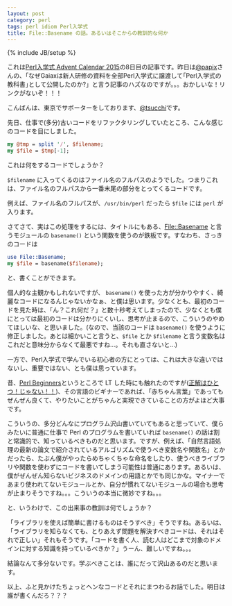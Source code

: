 ```yaml
---
layout: post
category: perl
tags: perl idiom Perl入学式
title: File::Basename の話。あるいはそこからの教訓的な何か
---
```

{% include JB/setup %}

これは[Perl入学式 Advent Calendar 2015](http://qiita.com/advent-calendar/2015/perl-entrance)の8日目の記事です。昨日は[@papix](https://twitter.com/__papix__)さんの、「なぜGaiaxは新人研修の資料を全部Perl入学式に譲渡して｢Perl入学式の教科書｣として公開したのか?」と言う記事のハズなのですが。。。おかしいな！リンクがないぞ！！！

こんばんは、東京でサポーターをしております、[@tsucchi](https://twitter.com/tsucchi)です。

先日、仕事で(多分)古いコードをリファクタリングしていたところ、こんな感じのコードを目にしました。

```perl
my @tmp = split '/', $filename;
my $file = $tmp[-1];
```

これは何をするコードでしょうか？

`$filename` に入ってくるのはファイル名のフルパスのようでした。つまりこれは、ファイル名のフルパスから一番末尾の部分をとってくるコードです。

例えば、ファイル名のフルパスが、`/usr/bin/perl` だったら `$file` には `perl` が入ります。

さてさて、実はこの処理をするには、タイトルにもある、[File::Basename](https://metacpan.org/pod/File::Basename) と言うモジュールの `basename()` という関数を使うのが鉄板です。すなわち、さっきのコードは

```perl
use File::Basename;
my $file = basename($filename);
```

と、書くことができます。

個人的な主観かもしれないですが、 `basename()` を使った方が分かりやすく、綺麗なコードになるんじゃないかなぁ、と僕は思います。少なくとも、最初のコードを見た時は、「ん？これ何だ？」と数十秒考えてしまったので、少なくとも僕にとっては最初のコードは分かりにくいし、思考が止まるので、こういうのやめてほしいな、と思いました。(なので、当該のコードは `basename()` を使うように修正しました。あとは細かいこと言うと、`$file` とか `$filename` と言う変数名はこれだと意味分からなくて最悪ですね...。それも直さないと...)

一方で、Perl入学式で学んでいる初心者の方にとっては、これは大きな違いではないし、重要ではない、とも僕は思っています。

昔、[Perl Beginners](http://www.perl-beginners.org/)というところで LT した時にも触れたのですが([正解はひとつ！じゃない！！](http://tsucchi.github.io/slides/pb/2013-07-25-seikai/index.html#/step-17))、その言語のビギナーであれば、「赤ちゃん言葉」であってもぜんぜん良くて、やりたいことがちゃんと実現できていることの方がよほど大事です。

こういうの、多分どんなにプログラム沢山書いていてもあると思っていて、僕らみたいに普通に仕事で Perl のプログラムを書いていれば `basename()` の話は割と常識的で、知っているべきものだと思います。ですが、例えば、「自然言語処理の最新の論文で紹介されているアルゴリズムで使うべき変数名や関数名」とかだったら、たぶん僕がやったらめちゃくちゃな命名をしたり、使うべきライブラリや関数を使わずにコードを書いてしまう可能性は普通にあります。あるいは、僕がぜんぜん知らないビジネスのドメインの用語とかでも同じかな。マイナーであまり使われてないモジュールとか、自分が慣れてないモジュールの場合も思考が止まりそうですね。。。こういうの本当に微妙ですね。。。

と、いうわけで、この出来事の教訓は何でしょうか？

「ライブラリを使えば簡単に書けるものはそうすべき」そうですね。あるいは、「ライブラリを知らなくても、とりあえず問題を解決すべきコードは、それはそれで正しい」それもそうです。「コードを書く人、読む人はどこまで対象のドメインに対する知識を持っているべきか？」うーん、難しいですね。。。

結論なんて多分ないです。学ぶべきことは、誰にだって沢山あるのだと思います。

以上、ふと見かけたちょっとヘンなコードとそれにまつわるお話でした。明日は誰が書くんだろ？？？
